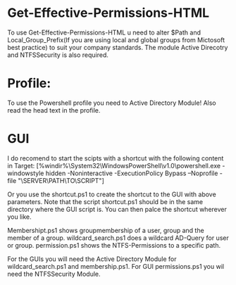 
# Get-Effective-Permissions-HTML
  To use Get-Effective-Permissions-HTML u need to alter $Path and Local_Group_Prefix(If you are using local and global groups from Mictosoft best practice) to suit your company standards. The module Active Direcotry and NTFSSecurity is also required.

# Profile:
  To use the Powershell profile you need to Active Directory Module! Also read the head text in the profile.

# GUI
  I do recomend to start the scipts with a shortcut with the following content in Target: [%windir%\System32\WindowsPowerShell\v1.0\powershell.exe - windowstyle hidden -Noninteractive -ExecutionPolicy Bypass –Noprofile -file "\\SERVER\PATH\TO\SCRIPT"]
  
  Or you use the shortcut.ps1 to create the shortcut to the GUI with above parameters. Note that the script shortcut.ps1 should be in the same directory where the GUI script is. You can then palce the shortcut wherever you like.
  
  
  Membershipt.ps1 shows groupmembership of a user, group and the member of a group.
  wildcard_search.ps1 does a wildcard AD-Query for user or group.
  permission.ps1 shows the NTFS-Permissions to a specific path.
  
  For the GUIs you will need the Active Directory Module for wildcard_search.ps1 and membership.ps1.
  For GUI permissions.ps1 you wil need the NTFSSecurity Module.
